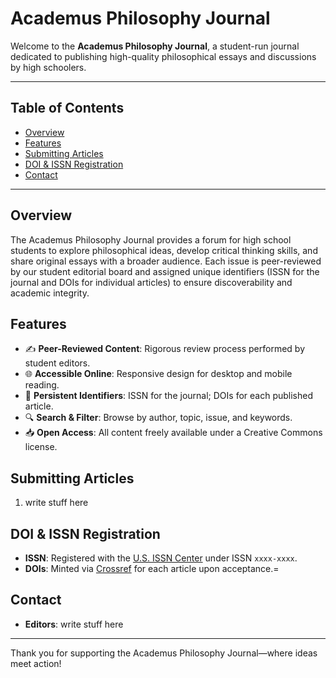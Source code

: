 # Academus Philosophy Journal

Welcome to the **Academus Philosophy Journal**, a student-run journal dedicated to publishing high-quality philosophical essays and discussions by high schoolers.

---

## Table of Contents

* [Overview](#overview)
* [Features](#features)
* [Submitting Articles](#submitting-articles)
* [DOI & ISSN Registration](#doi--issn-registration)
* [Contact](#contact)

---

## Overview

The Academus Philosophy Journal provides a forum for high school students to explore philosophical ideas, develop critical thinking skills, and share original essays with a broader audience. Each issue is peer-reviewed by our student editorial board and assigned unique identifiers (ISSN for the journal and DOIs for individual articles) to ensure discoverability and academic integrity.

## Features

* ✍️ **Peer-Reviewed Content**: Rigorous review process performed by student editors.
* 🌐 **Accessible Online**: Responsive design for desktop and mobile reading.
* 📑 **Persistent Identifiers**: ISSN for the journal; DOIs for each published article.
* 🔍 **Search & Filter**: Browse by author, topic, issue, and keywords.
* 📥 **Open Access**: All content freely available under a Creative Commons license.

## Submitting Articles

1. write stuff here

## DOI & ISSN Registration

* **ISSN**: Registered with the [U.S. ISSN Center](https://www.loc.gov/issn/) under ISSN `xxxx-xxxx`.
* **DOIs**: Minted via [Crossref](https://www.crossref.org/) for each article upon acceptance.=

## Contact

* **Editors**: write stuff here

---

Thank you for supporting the Academus Philosophy Journal—where ideas meet action!
